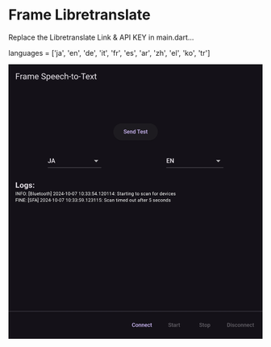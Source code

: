 # Frame Libretranslate

Replace the Libretranslate Link & API KEY in main.dart...

languages = ['ja', 'en', 'de', 'it', 'fr', 'es', 'ar', 'zh', 'el', 'ko', 'tr']

![Frameshot1](Screenshot.jpg)
